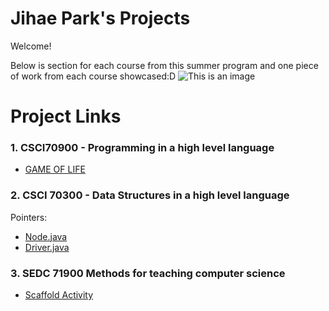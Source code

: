 # Jihae Park's Projects
Welcome!

Below is section for each course from this summer program and one piece of work from each course showcased:D
![This is an image](https://chronicle.brightspotcdn.com/dims4/default/4967833/2147483647/strip/true/crop/5400x3600+0+0/resize/1680x1120!/format/webp/quality/90/?url=http%3A%2F%2Fchronicle-brightspot.s3.amazonaws.com%2F13%2F46%2Fdcf5d3d44e67b5c7e6c6cd253802%2Fcavanagh-june-istock-1244721423.jpg)

# Project Links

### 1. CSCI70900 - Programming in a high level language
* [GAME OF LIFE](https://github.com/hunter-teacher-cert/cohort-3-summer-work-jpark-29/blob/master/programming/3/Cgol.java)


### 2. CSCI 70300 - Data Structures in a high level language
Pointers:
* [Node.java](https://github.com/hunter-teacher-cert/cohort-3-summer-work-jpark-29/blob/master/ds/Pointers/Node.java)
* [Driver.java](https://github.com/hunter-teacher-cert/cohort-3-summer-work-jpark-29/blob/master/ds/Pointers/Driver.java)

### 3. SEDC 71900 Methods for teaching computer science 
* [Scaffold Activity](https://github.com/hunter-teacher-cert/cohort-3-summer-work-jpark-29/blob/master/methods/06_scaffold_activity.java)
  
